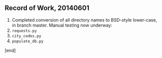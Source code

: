 ## Record of Work, 20140601

 1. Completed conversion of all directory names to BSD-style lower-case, in branch master. Manual testing now underway:
   2. `requests.py`
   2. `city_codes.py`
   2. `populate_db.py`

[end]
